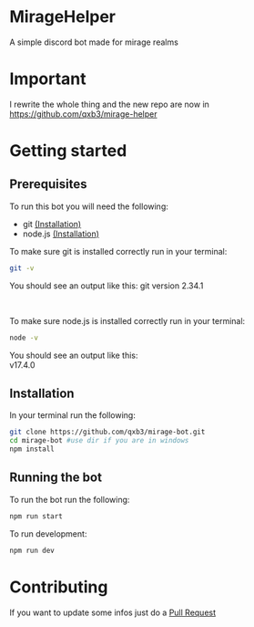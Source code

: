 # MirageHelper

A simple discord bot made for mirage realms

# Important

I rewrite the whole thing and the new repo
are now in https://github.com/qxb3/mirage-helper

# Getting started

## Prerequisites

To run this bot you will need the following:
<ul>
  <li>git <a href="https://github.com/git-guides/install-git">(Installation)<a/></li>
  <li>node.js <a href="https://nodejs.org/en/download/current//">(Installation)</a></li>
</ul>

To make sure git is installed correctly run in your terminal:
```bash
git -v
```
You should see an output like this:
git version 2.34.1

<br>

To make sure node.js is installed correctly run in your terminal:
```bash
node -v
```
You should see an output like this:<br>
v17.4.0

## Installation

In your terminal run the following:
```bash
git clone https://github.com/qxb3/mirage-bot.git
cd mirage-bot #use dir if you are in windows
npm install
```

## Running the bot

To run the bot run the following:
```bash
npm run start
```

To run development:
```bash
npm run dev
```

# Contributing

If you want to update some infos just do a <a href="https://docs.github.com/en/pull-requests/collaborating-with-pull-requests/proposing-changes-to-your-work-with-pull-requests/creating-a-pull-request">Pull Request</a>
